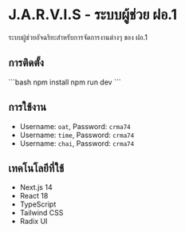 # J.A.R.V.I.S - ระบบผู้ช่วย ฝอ.1

ระบบผู้ช่วยอัจฉริยะสำหรับการจัดการงานต่างๆ ของ ฝอ.1

## การติดตั้ง

\`\`\`bash
npm install
npm run dev
\`\`\`

## การใช้งาน

- Username: `oat`, Password: `crma74`
- Username: `time`, Password: `crma74`  
- Username: `chai`, Password: `crma74`

## เทคโนโลยีที่ใช้

- Next.js 14
- React 18
- TypeScript
- Tailwind CSS
- Radix UI
